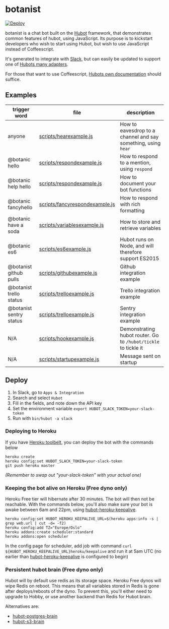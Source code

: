 # botanist

[![Deploy](https://www.herokucdn.com/deploy/button.svg)](https://heroku.com/deploy)

botanist is a chat bot built on the [Hubot](https://hubot.github.com/) framework,
that demonstrates common features of hubot, using JavaScript. Its purpose is to
kickstart developers who wish to start using Hubot, but wish to use JavaScript
instead of Coffeescript.

It's generated to integrate with [Slack](https://www.slack.com/), but can easily
be updated to support one of [Hubots many adapters](https://hubot.github.com/docs/adapters/).

For those that want to use Coffeescript, [Hubots own documentation](https://hubot.github.com/docs/) should suffice.

## Examples

| trigger word | file | description |
| ------------ | ---- | ----------- |
| anyone | [scripts/hearexample.js](https://github.com/tomfa/botanist/blob/master/scripts/hearexample.js) | How to eavesdrop to a channel and say something, using ```hear``` |
| @botanic hello | [scripts/respondexample.js](https://github.com/tomfa/botanist/blob/master/scripts/respondexample.js) | How to respond to a mention, using ```respond``` |
| @botanic help hello | [scripts/respondexample.js](https://github.com/tomfa/botanist/blob/master/scripts/respondexample.js) | How to document your bot functions |
| @botanic fancyhello | [scripts/fancyrespondexample.js](https://github.com/tomfa/botanist/blob/master/scripts/fancyrespondexample.js) | How to respond with rich formatting |
| @botanic have a soda | [scripts/variablesexample.js](https://github.com/tomfa/botanist/blob/master/scripts/variablesexample.js) | How to store and retrieve variables |
| @botanic es6 | [scripts/es6example.js](https://github.com/tomfa/botanist/blob/master/scripts/es6example.js) | Hubot runs on Node, and will therefore support ES2015 |
| @botanist github pulls | [scripts/githubexample.js](https://github.com/tomfa/botanist/blob/master/scripts/githubexample.js) | Github integration example |
| @botanist trello status | [scripts/trelloexample.js](https://github.com/tomfa/botanist/blob/master/scripts/trelloexample.js) | Trello integration example |
| @botanist sentry status | [scripts/trelloexample.js](https://github.com/tomfa/botanist/blob/master/scripts/sentryexample.js) | Sentry integration example |
| N/A | [scripts/hookexample.js](https://github.com/tomfa/botanist/blob/master/scripts/hookexample.js) | Demonstrating hubot router. Go to `/hubot/tickle` to tickle it |
| N/A | [scripts/startupexample.js](https://github.com/tomfa/botanist/blob/master/scripts/startupexample.js) | Message sent on startup |


## Deploy

1. In Slack, go to ```Apps & Integration```
2. Search and select ```Hubot```
3. Fill in the fields, and note down the API key
4. Set the environment variable ```export HUBOT_SLACK_TOKEN=your-slack-token```
5. Run with ```bin/hubot -a slack```

### Deploying to Heroku
If you have [Heroku toolbelt](https://devcenter.heroku.com/articles/heroku-cli), you can deploy the bot with the commands below
```
heroku create
heroku config:set HUBOT_SLACK_TOKEN=your-slack-token
git push heroku master
```

*(Remember to swap out "your-slack-token" with your actual one)*

### Keeping the bot alive on Heroku (Free dyno only)
Heroku Free tier will hibernate after 30 minutes. The bot will then not be reachable. With the commands below, you'll also make sure your bot is awake between 6am and 22pm, using [hubot-heroku-keepalive](https://github.com/hubot-scripts/hubot-heroku-keepalive).

```
heroku config:set HUBOT_HEROKU_KEEPALIVE_URL=$(heroku apps:info -s | grep web.url | cut -d= -f2)
heroku config:add TZ="Europe/Oslo"
heroku addons:create scheduler:standard
heroku addons:open scheduler
```

In the config page for scheduler, add job with command `curl ${HUBOT_HEROKU_KEEPALIVE_URL}heroku/keepalive` and run it at 5am UTC (no earlier than [hubot-heroku-keepalive](https://github.com/hubot-scripts/hubot-heroku-keepalive) is configured to begin)

### Persistent hubot brain (Free dyno only)
Hubot will by default use redis as its storage space. Heroku Free dynos will wipe Redis on reboot. This means that all variables stored in Redis is gone after deploys/reboots of the dyno. To prevent this, you'll either need to upgrade to Hobby, or use another backend than Redis for Hubot brain.

Alternatives are:
- [hubot-postgres-brain](https://www.npmjs.com/package/hubot-postgres-brain)
- [hubot-s3-brain](https://github.com/dylanmei/hubot-s3-brain)
